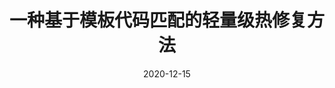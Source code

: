 ---
title: 一种基于模板代码匹配的轻量级热修复方法

event: 发明专利
event_url: ""

location: China

summary: ""
abstract: ""

# Talk start and end times.
#   End time can optionally be hidden by prefixing the line with `#`.
date: "2020-12-15"
date_end: "2021-03-30"
all_day: true

# Schedule page publish date (NOT talk date).
publishDate: "2017-01-01T00:00:00Z"

authors: [金小俊, 蒋杰, 赵化, 李卫丽]
tags: []

# Is this a featured talk? (true/false)
featured: false

links:
- name: 发明
- name: 公布
url_code: ""
url_pdf: ""
url_slides: ""
url_video: ""

# Markdown Slides (optional).
#   Associate this talk with Markdown slides.
#   Simply enter your slide deck's filename without extension.
#   E.g. `slides = "example-slides"` references `content/slides/example-slides.md`.
#   Otherwise, set `slides = ""`.

# Projects (optional).
#   Associate this post with one or more of your projects.
#   Simply enter your project's folder or file name without extension.
#   E.g. `projects = ["internal-project"]` references `content/project/deep-learning/index.md`.
#   Otherwise, set `projects = []`.
---